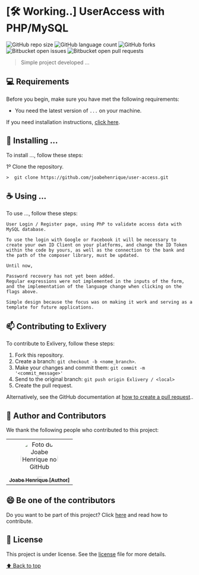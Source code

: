 # [:hammer_and_wrench: Working..] UserAccess with PHP/MySQL

![GitHub repo size](https://img.shields.io/github/repo-size/joabehenrique/user-access?style=flat)
![GitHub language count](https://img.shields.io/github/languages/count/joabehenrique/user-access?style=flat)
![GitHub forks](https://img.shields.io/github/forks/joabehenrique/user-access?style=flat)
![Bitbucket open issues](https://img.shields.io/bitbucket/issues/joabehenrique/user-access?style=flat)
![Bitbucket open pull requests](https://img.shields.io/bitbucket/pr-raw/joabehenrique/user-access?style=flat)

> Simple project developed ...

## 💻 Requirements

Before you begin, make sure you have met the following requirements:

- You need the latest version of `...` on your machine.

If you need installation instructions, [click here]("...").

## 🚀 Installing ...

To install ..., follow these steps:

1º Clone the repository.

```
>  git clone https://github.com/joabehenrique/user-access.git
```

## ☕ Using ...

To use ..., follow these steps:

```
User Login / Register page, using PhP to validate access data with MySQL database.

To use the login with Google or Facebook it will be necessary to create your own ID Client on your platforms, and change the ID Token within the code by yours, as well as the connection to the bank and the path of the composer library, must be updated.

Until now,

Password recovery has not yet been added.
Regular expressions were not implemented in the inputs of the form, and the implementation of the language change when clicking on the flags above.

Simple design because the focus was on making it work and serving as a template for future applications.
```

## 📫 Contributing to Exlivery

To contribute to Exlivery, follow these steps:

1. Fork this repository.
2. Create a branch: `git checkout -b <nome_branch>`.
3. Make your changes and commit them: `git commit -m '<commit_message>'`
4. Send to the original branch: `git push origin Exlivery / <local>`
5. Create the pull request.

Alternatively, see the GitHub documentation at [how to create a pull request](https://help.github.com/en/github/collaborating-with-issues-and-pull-requests/creating-a-pull-request)..

## 🤝 Author and Contributors

We thank the following people who contributed to this project:

<table>
  <tr>
    <td align="center">
      <a href="https://github.com/joabehenrique">
        <img src="https://avatars3.githubusercontent.com/u/64988299" width="100px" style="border-radius: 90px" alt="Foto do Joabe Henrique no GitHub"/><br>
        <sub>
          <b>Joabe Henrique [Author]</b>
        </sub>
      </a>
    </td>
  </tr>
</table>

## 😄 Be one of the contributors<br>

Do you want to be part of this project? Click [here](https://github.com/joabehenrique/user-access/blob/master/CONTRIBUTING.md) and read how to contribute.

## 📝 License

This project is under license. See the [license](https://github.com/joabehenrique/user-access/blob/master/LICENSE.md) file for more details.

[⬆ Back to top](#UserAccesswithPHP/MySQL)<br>
